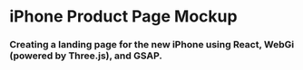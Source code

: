 # iPhone Product Page Mockup

### Creating a landing page for the new iPhone using React, WebGi (powered by Three.js), and GSAP.